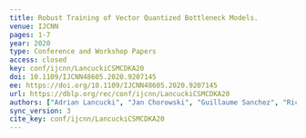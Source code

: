 ```yaml
---
title: Robust Training of Vector Quantized Bottleneck Models.
venue: IJCNN
pages: 1-7
year: 2020
type: Conference and Workshop Papers
access: closed
key: conf/ijcnn/LancuckiCSMCDKA20
doi: 10.1109/IJCNN48605.2020.9207145
ee: https://doi.org/10.1109/IJCNN48605.2020.9207145
url: https://dblp.org/rec/conf/ijcnn/LancuckiCSMCDKA20
authors: ["Adrian Lancucki", "Jan Chorowski", "Guillaume Sanchez", "Ricard Marxer", "Nanxin Chen", "Hans J. G. A. Dolfing", "Sameer Khurana", "Tanel Alum\u00e4e", "Antoine Laurent"]
sync_version: 3
cite_key: conf/ijcnn/LancuckiCSMCDKA20
---
```

